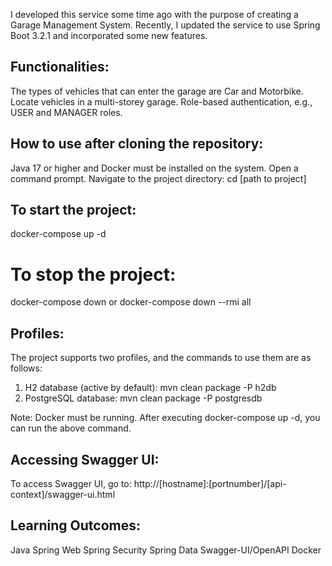 I developed this service some time ago with the purpose of creating a Garage Management System. 
Recently, I updated the service to use Spring Boot 3.2.1 and incorporated some new features.

## Functionalities:
The types of vehicles that can enter the garage are Car and Motorbike.
Locate vehicles in a multi-storey garage.
Role-based authentication, e.g., USER and MANAGER roles.

## How to use after cloning the repository:
Java 17 or higher and Docker must be installed on the system.
Open a command prompt.
Navigate to the project directory:
cd [path to project]

## To start the project:
docker-compose up -d

# To stop the project:
docker-compose down or docker-compose down --rmi all

## Profiles:
The project supports two profiles, and the commands to use them are as follows:

1) H2 database (active by default):
mvn clean package -P h2db
2) PostgreSQL database:
mvn clean package -P postgresdb

Note: Docker must be running. After executing docker-compose up -d, you can run the above command.

## Accessing Swagger UI:

To access Swagger UI, go to:
http://[hostname]:[portnumber]/[api-context]/swagger-ui.html

## Learning Outcomes:
Java
Spring Web
Spring Security
Spring Data
Swagger-UI/OpenAPI
Docker
